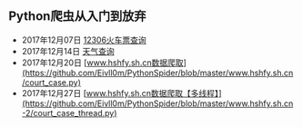 ## Python爬虫从入门到放弃
* 2017年12月07日 [12306火车票查询](https://github.com/Eivll0m/PythonSpider/tree/master/12306) 
* 2017年12月14日 [天气查询](https://github.com/Eivll0m/PythonSpider/tree/master/weather) 
* 2017年12月20日 [www.hshfy.sh.cn数据爬取](https://github.com/Eivll0m/PythonSpider/blob/master/www.hshfy.sh.cn/court_case.py) 
* 2017年12月27日 [www.hshfy.sh.cn数据爬取【多线程】](https://github.com/Eivll0m/PythonSpider/blob/master/www.hshfy.sh.cn-2/court_case_thread.py) 

